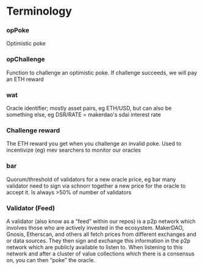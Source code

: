 # Terminology

### opPoke

Optimistic poke

### opChallenge

Function to challenge an optimistic poke. If challenge succeeds, we will pay an ETH reward


### wat 
Oracle identifier; mostly asset pairs, eg ETH/USD, but can also be something else, eg DSR/RATE = makerdao's sdai interest rate

### Challenge reward

The ETH reward you get when you challenge an invalid poke. Used to incentivize (eg) mev searchers to monitor our oracles

### bar

Quorum/threshold of validators for a new oracle price, eg bar many validator need to sign via schnorr together a new price for the oracle to accept it. Is always >50% of number of validators

### Validator (Feed)

A validator (also know as a “feed” within our repos) is a p2p network which involves those who are actively invested in the ecosystem. MakerDAO, Gnosis, Etherscan, and others all fetch prices from different exchanges and or data sources. They then sign and exchange this information in the p2p network which are publicly available to listen to.  When listening to this network and after a cluster of value collections which there is a consensus on, you can then “poke” the oracle.

